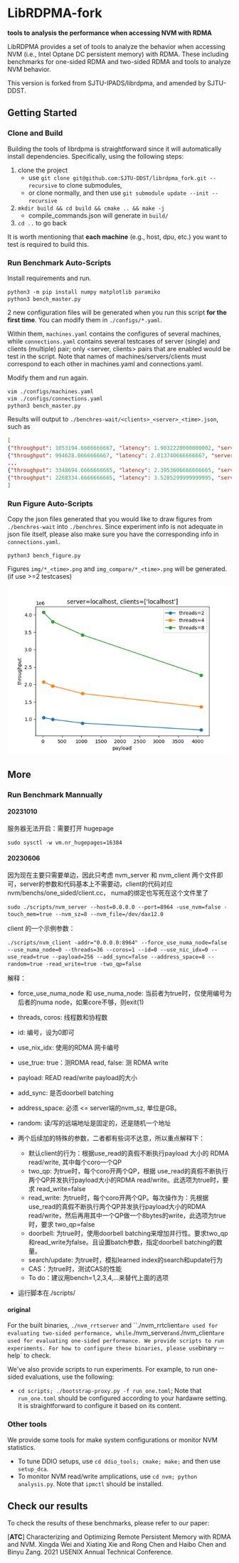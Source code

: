 # LibRDPMA-fork

**tools to analysis the performance when accessing NVM with RDMA**

LibRDPMA provides a set of tools to analyze the behavior when accessing NVM (i.e., Intel Optane DC persistent memory) with RDMA. These including benchmarks for one-sided RDMA and two-sided RDMA and tools to analyze NVM behavior. 

This version is forked from SJTU-IPADS/librdpma, and amended by SJTU-DDST.

## Getting Started

### Clone and Build

Building the tools of librdpma is straightforward since it will automatically install dependencies. Specifically, using the following steps:

1. clone the project
   - use `git clone git@github.com:SJTU-DDST/librdpma_fork.git --recursive` to clone submodules,
   - or clone normally, and then use `git submodule update --init --recursive`
2. `mkdir build && cd build && cmake .. && make -j`
   - compile_commands.json will generate in `build/`
4. `cd ..` to go back

It is worth mentioning that **each machine** (e.g., host, dpu, etc.) you want to test is required to build this.

<!-- 不知道为啥，50 上得 sudo 才能编译，有点怪 -->

### Run Benchmark Auto-Scripts

Install requirements and run.

```shell
python3 -m pip install numpy matplotlib paramiko
python3 bench_master.py
```

2 new configuration files will be generated when you run this script **for the first time**. You can modify them in `./configs/*.yaml`.

Within them, `machines.yaml` contains the configures of several machines, while `connections.yaml` contains several testcases of server (single) and clients (multiple) pair; only <server, clients> pairs that are enabled would be test in the script. Note that names of machines/servers/clients must correspond to each other in machines.yaml and connections.yaml.

Modify them and run again.

```shell
vim ./configs/machines.yaml
vim ./configs/connections.yaml
python3 bench_master.py
```

Results will output to `./benchres-wait/<clients>_<server>_<time>.json`, such as

```json
[ 
{"throughput": 1053194.6666666667, "latency": 1.9032220000000002, "server": "localhost", "clients": ["localhost"], "thread": 2, "corotine": 1, "payload": 16},
{"throughput": 994628.0666666667, "latency": 2.013740666666667, "server": "localhost", "clients": ["localhost"], "thread": 2, "corotine": 1, "payload": 256},
...
{"throughput": 3348694.6666666665, "latency": 2.3953606666666665, "server": "localhost", "clients": ["localhost"], "thread": 8, "corotine": 1, "payload": 1024},
{"throughput": 2268334.6666666665, "latency": 3.5285299999999995, "server": "localhost", "clients": ["localhost"], "thread": 8, "corotine": 1, "payload": 4096}
]
```

### Run Figure Auto-Scripts

Copy the json files generated that you would like to draw figures from `./benchres-wait` into `./benchres`. Since experiment info is not adequate in json file itself, please also make sure you have the corresponding info in `connections.yaml`.

```shell
python3 bench_figure.py
```

Figures `img/*_<time>.png` and `img_compare/*_<time>.png` will be generated. (if use >=2 testcases)

![demo.png](demo.png)

## More

### Run Benchmark Mannually

#### 20231010

服务器无法开启：需要打开 hugepage

```shell
sudo sysctl -w vm.nr_hugepages=16384
```

#### 20230606

因为现在主要只需要单边，因此只考虑 nvm_server 和 nvm_client 两个文件即可，server的参数和代码基本上不需要动，client的代码对应 nvm/benchs/one_sided/client.cc， numa的绑定也写死在这个文件里了
```shell
sudo ./scripts/nvm_server --host=0.0.0.0 --port=8964 -use_nvm=false -touch_mem=true --nvm_sz=8 --nvm_file=/dev/dax12.0
```

client 的一个示例参数：

```shell
./scripts/nvm_client -addr="0.0.0.0:8964" --force_use_numa_node=false --use_numa_node=0 --threads=36 --coros=1 --id=0 --use_nic_idx=0 --use_read=true --payload=256 --add_sync=false --address_space=8 --random=true -read_write=true -two_qp=false
```

解释：

* force_use_numa_node 和 use_numa_node: 当前者为true时，仅使用编号为后者的numa node，如果core不够，则exit(1)
* threads, coros: 线程数和协程数
* id: 编号，设为0即可
* use_nix_idx: 使用的RDMA 网卡编号
* use_true: true：测RDMA read, false: 测 RDMA write
* payload: READ read/write payload的大小
* add_sync: 是否doorbell batching
* address_space: 必须 <= server端的nvm_sz, 单位是GB。
* random: 读/写的远端地址是固定的，还是随机一个地址

* 两个后续加的特殊的参数，二者都有些词不达意，所以重点解释下：
    * 默认client的行为：根据use_read的真假不断执行payload 大小的 RDMA read/write, 其中每个coro一个QP
    * two_qp: 为true时，每个coro开两个QP，根据 use_read的真假不断执行两个QP并发执行payload大小的RDMA read/write。此选项为true时，要求 read_write=false
    * read_write: 为true时，每个coro开两个QP。每次操作为：先根据 use_read的真假不断执行两个QP并发执行payload大小的RDMA read/write，然后再用其中一个QP做一个8bytes的write，此选项为true时，要求 two_qp=false
    * doorbell: 为true时，使用doorbell batching来增加并行性。要求two_qp和read_write为false。且设置batch参数，指定doorbell batching的数量。
    * search/update: 为true时，模拟learned index的search和update行为
    * CAS：为true时，测试CAS的性能
    * To do：建议用bench=1,2,3,4,...来替代上面的选项

* 运行脚本在./scripts/

#### original

For the built binaries, `./nvm_rrtserver` and ``./nvm_rrtclient` are used for evaluating two-sided performance, while `./nvm_server` and `./nvm_client` are used for evaluating one-sided performance. We provide scripts to run experiments. For how to configure these binaries, please use `binary --help` to check.

We've also provide scripts to run experiments. For example, to run one-sided evaluations, use the following:

- `cd scripts; ./bootstrap-proxy.py -f run_one.toml`; Note that `run_one.toml` should be configured according to your hardawre setting. It is straightforward to configure it  based on its content. 

### Other tools

We provide some tools for make system configurations or monitor NVM statistics. 

- To tune DDIO setups, use `cd ddio_tools; cmake; make;` and then use `setup_dca`. 
- To monitor NVM read/write amplications, use `cd nvm; python analysis.py`.  Note that `ipmctl` should be installed. 

## Check our results

To check the results of these benchmarks, please refer to our paper: 

[**ATC**] Characterizing and Optimizing Remote Persistent Memory with RDMA and NVM. Xingda Wei and Xiating Xie and Rong Chen and Haibo Chen and Binyu Zang. 2021 USENIX Annual Technical Conference. 
